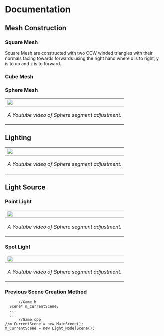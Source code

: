 # Documentation

## Mesh Construction

### Square Mesh
Square Mesh are constructed with two CCW winded triangles with their normals facing towards forwards using the right hand where x is to right, y is to up and z is to forward.

### Cube Mesh 


### Sphere Mesh

|<a href="https://youtu.be/Uqg6LSkWq0U"><img src = "https://img.youtube.com/vi/Uqg6LSkWq0U/0.jpg"/>|
|:-|
|<p align = "center"> *A Youtube video of Sphere segment adjustment.* </p>|

## Lighting

|<a href="https://youtu.be/MPPAF9X-H8M"><img src = "https://img.youtube.com/vi/MPPAF9X-H8M/0.jpg"/>|
|:-|
|<p align = "center"> *A Youtube video of Sphere segment adjustment.* </p>|


## Light Source

### Point Light

|<a href="https://youtu.be/-_x3GDJ1Jv0"><img src = "https://img.youtube.com/vi/-_x3GDJ1Jv0/0.jpg"/>|
|:-|
|<p align = "center"> *A Youtube video of Sphere segment adjustment.* </p>|

### Spot Light

|<a href="https://youtu.be/g5ODVj54HSU"><img src = "https://img.youtube.com/vi/g5ODVj54HSU/0.jpg"/>|
|:-|
|<p align = "center"> *A Youtube video of Sphere segment adjustment.* </p>|

### Previous Scene Creation Method 

```
      //Game.h
  Scene* m_CurrentScene;
  ...
  ...
      //Game.cpp
//m_CurrentScene = new MainScene();
m_CurrentScene = new Light_ModelScene();
 ```
